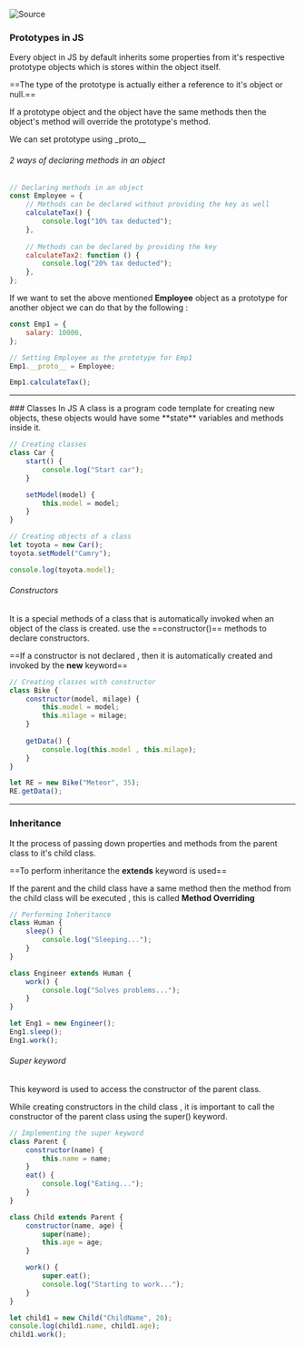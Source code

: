 ![Source](https://youtu.be/N-O4w6PynGY?list=PLGjplNEQ1it_oTvuLRNqXfz_v_0pq6unW)

### Prototypes in JS
Every object in JS by default inherits some properties from it's respective prototype objects which is stores within the object itself.

==The type of the prototype is actually either a reference to it's object or null.==

If a prototype object and the object have the same methods then the object's method will override the prototype's method.

We can set prototype using \_proto__
###### 2 ways of declaring methods in an object
```js
// Declaring methods in an object
const Employee = {
	// Methods can be declared without providing the key as well
	calculateTax() {
		console.log("10% tax deducted");
	},
	
	// Methods can be declared by providing the key
	calculateTax2: function () {
		console.log("20% tax deducted");
	},
};
```

If we want to set the above mentioned **Employee** object as a prototype for another object we can do that by the following :
```js
const Emp1 = {
	salary: 10000,
};

// Setting Employee as the prototype for Emp1
Emp1.__proto__ = Employee;

Emp1.calculateTax();
```

<hr>
### Classes In JS
A class is a program code template for creating new objects, these objects would have some **state** variables and methods inside it. 

```js
// Creating classes
class Car {
	start() {
		console.log("Start car");
	}

	setModel(model) {
		this.model = model;
	}
}

// Creating objects of a class
let toyota = new Car();
toyota.setModel("Camry");

console.log(toyota.model);
```

###### Constructors
It is a special methods of a class that is automatically invoked when an object of the class is created.
use the ==constructor()== methods to declare constructors.

==If a constructor is not declared , then it is automatically created and invoked by the **new** keyword==

```js
// Creating classes with constructor
class Bike {
	constructor(model, milage) {
		this.model = model;
		this.milage = milage;
	}
	
	getData() {
		console.log(this.model , this.milage);
	}
}

let RE = new Bike("Meteor", 35);
RE.getData();
```

<hr>

### Inheritance
It the process of passing down properties and methods from the parent class to it's child class.

==To perform inheritance the **extends** keyword is used==

If the parent and the child class have a same method then the method from the child class will be executed , this is called **Method Overriding**
```js
// Performing Inheritance
class Human {
	sleep() {
		console.log("Sleeping...");
	}
}

class Engineer extends Human {
	work() {
		console.log("Solves problems...");
	}
}

let Eng1 = new Engineer();
Eng1.sleep();
Eng1.work();
```


###### Super keyword
This keyword is used to access the constructor of the parent class.

While creating constructors in the child class , it is important to call the constructor of the parent class using the super() keyword.
```js
// Implementing the super keyword
class Parent {
	constructor(name) {
		this.name = name;
	}
	eat() {
		console.log("Eating...");
	}
}

class Child extends Parent {
	constructor(name, age) {
		super(name);
		this.age = age;
	}

	work() {
		super.eat();
		console.log("Starting to work...");
	}
}

let child1 = new Child("ChildName", 20);
console.log(child1.name, child1.age);
child1.work();
```
